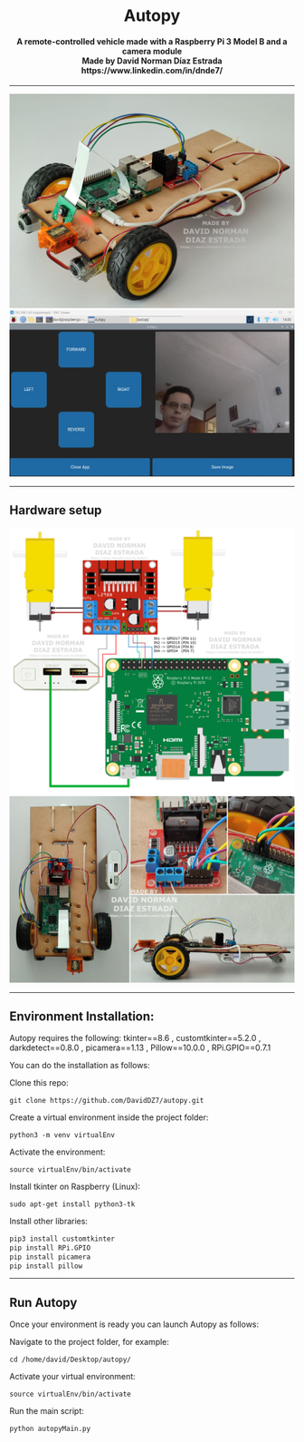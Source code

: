 <div align="center">
  <h1>Autopy</h1>
  
  <h4>
    A remote-controlled vehicle made with a Raspberry Pi 3 Model B and  a camera module<br>
    Made by David Norman Díaz Estrada<br>
    https://www.linkedin.com/in/dnde7/
  </h4>
  
  ---
  
  <picture>
    <img src="autopy.jpg" width="600">    
  </picture>
  <picture>
    <img src="autopyGUIexample.jpg" width="600">    
  </picture>
  
</div>



------------------
**Hardware setup**<br/>
------------------
  <picture>
    <img src="autopyConnectionsDiagram.jpg" width="600">
  </picture>
  
  <picture>
    <img src="autopyConnections1.jpg" width="600">
  </picture>


------------------
**Environment Installation:**<br/>
------------------

Autopy requires the following:
tkinter==8.6 , customtkinter==5.2.0 , darkdetect==0.8.0 , picamera==1.13 , Pillow==10.0.0 , RPi.GPIO==0.7.1

You can do the installation as follows:

Clone this repo:
```
git clone https://github.com/DavidDZ7/autopy.git
```
Create a virtual environment inside the project folder:
```
python3 -m venv virtualEnv
```

Activate the environment:
```
source virtualEnv/bin/activate
```

Install tkinter on Raspberry (Linux):
```
sudo apt-get install python3-tk
```

Install other libraries:

```
pip3 install customtkinter
pip install RPi.GPIO
pip install picamera
pip install pillow
```

------------------
**Run Autopy**<br/>
------------------

Once your environment is ready you can launch Autopy as follows:

Navigate to the project folder, for example:
```
cd /home/david/Desktop/autopy/
```
Activate your virtual environment:
```
source virtualEnv/bin/activate
```
Run the main script:
```
python autopyMain.py
```

